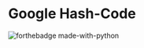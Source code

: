 # Google Hash-Code

![forthebadge made-with-python](https://forthebadge.com/images/badges/made-with-c-plus-plus.svg)
